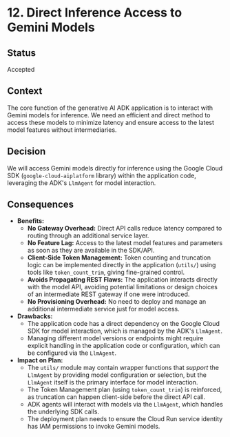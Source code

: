 # 12. Direct Inference Access to Gemini Models

## Status

Accepted

## Context

The core function of the generative AI ADK application is to interact with Gemini models for inference. We need an efficient and direct method to access these models to minimize latency and ensure access to the latest model features without intermediaries.

## Decision

We will access Gemini models directly for inference using the Google Cloud SDK (`google-cloud-aiplatform` library) within the application code, leveraging the ADK's `LlmAgent` for model interaction.

## Consequences

*   **Benefits:**
    *   **No Gateway Overhead:** Direct API calls reduce latency compared to routing through an additional service layer.
    *   **No Feature Lag:** Access to the latest model features and parameters as soon as they are available in the SDK/API.
    *   **Client-Side Token Management:** Token counting and truncation logic can be implemented directly in the application (`utils/`) using tools like `token_count_trim`, giving fine-grained control.
    *   **Avoids Propagating REST Flaws:** The application interacts directly with the model API, avoiding potential limitations or design choices of an intermediate REST gateway if one were introduced.
    *   **No Provisioning Overhead:** No need to deploy and manage an additional intermediate service just for model access.
*   **Drawbacks:**
    *   The application code has a direct dependency on the Google Cloud SDK for model interaction, which is managed by the ADK's `LlmAgent`.
    *   Managing different model versions or endpoints might require explicit handling in the application code or configuration, which can be configured via the `LlmAgent`.
*   **Impact on Plan:**
    *   The `utils/` module may contain wrapper functions that *support* the `LlmAgent` by providing model configuration or selection, but the `LlmAgent` itself is the primary interface for model interaction.
    *   The Token Management plan (using `token_count_trim`) is reinforced, as truncation can happen client-side before the direct API call.
    *   ADK agents will interact with models via the `LlmAgent`, which handles the underlying SDK calls.
    *   The deployment plan needs to ensure the Cloud Run service identity has IAM permissions to invoke Gemini models.
